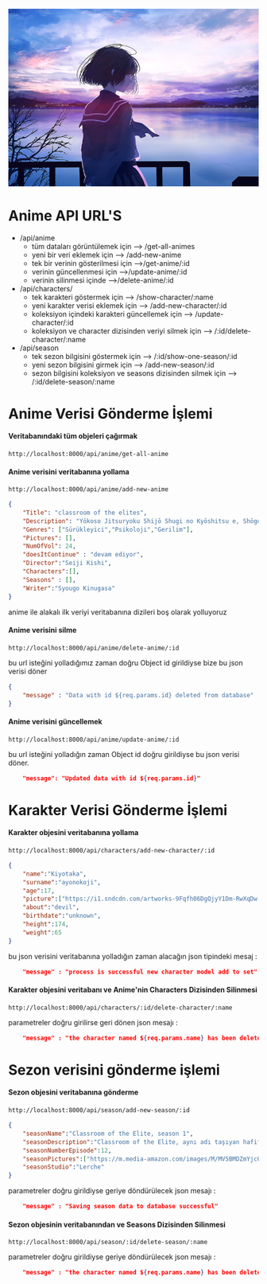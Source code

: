![](140643-anime-anime-girls-digital-art-artwork-2D-portrait-moescape.png)

# <font style="color:3FEBF3">Anime API URL'S</font><br>


<ul>

<li>/api/anime
<ul>
<li>tüm dataları görüntülemek için --> /get-all-animes</li>
<li>yeni bir veri eklemek için --> /add-new-anime</li>
<li>tek bir verinin gösterilmesi için -->/get-anime/:id</li>
<li>verinin güncellenmesi için -->/update-anime/:id</li>
<li>verinin silinmesi içinde -->/delete-anime/:id</li>
</ul>
</li>


<li>/api/characters/

<ul>
<li>tek karakteri göstermek için --> /show-character/:name</li>
<li>yeni karakter verisi eklemek için --> /add-new-character/:id</li>
<li>koleksiyon içindeki karakteri güncellemek için --> /update-character/:id</li>
<li>koleksiyon ve character dizisinden veriyi silmek için --> /:id/delete-character/:name</li>
</ul>

</li>

<li>/api/season

<ul>
<li>tek sezon bilgisini göstermek için --> /:id/show-one-season/:id</li>
<li>yeni sezon bilgisini girmek için --> /add-new-season/:id</li>
<li>sezon bilgisini koleksiyon ve seasons dizisinden silmek için --> /:id/delete-season/:name</li>

</ul>
</li>

</ul>



# <font style="color:3FEBF3">Anime Verisi Gönderme İşlemi</font>

#### <font style="color:52F7AC">Veritabanındaki tüm objeleri çağırmak</font>
	http://localhost:8000/api/anime/get-all-anime

#### <font style="color:52F7AC">Anime verisini veritabanına yollama</font>

	http://localhost:8000/api/anime/add-new-anime
```json
{
    "Title": "classroom of the elites",
    "Description": "Yōkoso Jitsuryoku Shijō Shugi no Kyōshitsu e, Shōgo Kinugasa tarafından yazılan bir light novel serisidir. Seri, Mayıs 2015 tarihinden bu yana Media Factory'nin MF Bunko J baskısı altında yayımlanmaktadır.",
    "Genres": ["Sürükleyici","Psikoloji","Gerilim"],
    "Pictures": [],
    "NumOfVol": 24,
    "doesItContinue" : "devam ediyor",
    "Director":"Seiji Kishi",
	"Characters":[],
	"Seasons" : [],
	"Writer":"Syougo Kinugasa"
}
```
anime ile alakalı ilk veriyi veritabanına dizileri boş olarak yolluyoruz

#### <font style="color:52F7AC">Anime verisini silme</font>

	http://localhost:8000/api/anime/delete-anime/:id 
bu url isteğini yolladığımız zaman doğru Object id girildiyse bize bu json verisi döner
```json
{
	"message" : "Data with id ${req.params.id} deleted from database"
}
```

#### <font style="color:52F7AC">Anime verisini güncellemek</font>
	http://localhost:8000/api/anime/update-anime/:id

bu url isteğini yolladığın zaman Object id doğru girildiyse bu json verisi döner.<br>

```json
	"message": "Updated data with id ${req.params.id}"
```

# <font style="color:3FEBF3">Karakter Verisi Gönderme İşlemi</font>

#### <font style="color:52F7AC">Karakter objesini veritabanına yollama</font>

	http://localhost:8000/api/characters/add-new-character/:id
```json
{
	"name":"Kiyotaka",
	"surname":"ayonokoji",
	"age":17,
	"picture":["https://i1.sndcdn.com/artworks-9Fqfh06DgQjyY1Dm-RwXqDw-t500x500.jpg"],
	"about":"devil",
	"birthdate":"unknown",
	"height":174,
	"weight":65
}
```

bu json verisini veritabanına yolladığın zaman alacağın json tipindeki mesaj :
```json
	"message" : "process is successful new character model add to set"
```

#### <font style="color:52F7AC">Karakter objesini veritabanı ve Anime'nin <font style="color:F1A94E">Characters</font> Dizisinden Silinmesi</font>

	http://localhost:8000/api/characters/:id/delete-character/:name
parametreler doğru girilirse geri dönen json mesajı :
```json
	"message" : "the character named ${req.params.name} has been deleted from Character collection"
```

# <font style="color:3FEBF3">Sezon verisini gönderme işlemi</font>

#### <font style="color:52F7AC">Sezon objesini veritabanına gönderme </font>
	http://localhost:8000/api/season/add-new-season/:id
```json
{
	"seasonName":"Classroom of the Elite, season 1",
	"seasonDescription":"Classroom of the Elite, aynı adı taşıyan hafif romandan uyarlanan ve Shōgo Kinugasa tarafından yazılan ve Shunsaku Tomose tarafından çizilen bir anime dizisidir.",
	"seasonNumberEpisode":12,
	"seasonPictures":["https://m.media-amazon.com/images/M/MV5BMDZmYjc0NDMtM2VkNy00Yjc2LThiMGQtYjJkOWRiNzdlODQxXkEyXkFqcGdeQXVyNjc3NTI5MDY@._V1_.jpg"],
	"seasonStudio":"Lerche"
}
```
parametreler doğru girildiyse geriye döndürülecek json mesajı :
```json
	"message" : "Saving season data to database successful"
```
#### <font style="color:52F7AC">Sezon objesinin veritabanından ve <font style="color:F1A94E">Seasons</font> Dizisinden Silinmesi</font>
	http://localhost:8000/api/season/:id/delete-season/:name
parametreler doğru girildiyse geriye döndürülecek json mesajı :
```json
	"message" : "the character named ${req.params.name} has been deleted from Season collection"
```








